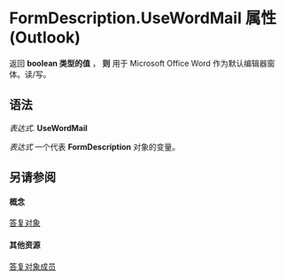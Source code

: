 
# FormDescription.UseWordMail 属性 (Outlook)

返回 **boolean 类型的值** ， **则** 用于 Microsoft Office Word 作为默认编辑器窗体。读/写。


## 语法

 _表达式_. **UseWordMail**

 _表达式_ 一个代表 **FormDescription** 对象的变量。


## 另请参阅


#### 概念


[答复对象](c88f92c4-4cac-84b3-6118-1150d42d7cff.md)
#### 其他资源


[答复对象成员](664724e9-e74b-32ad-93e4-8d4cb27b3082.md)